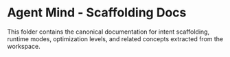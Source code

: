 # Agent Mind - Scaffolding Docs

This folder contains the canonical documentation for intent scaffolding, runtime modes, optimization levels, and related concepts extracted from the workspace.
